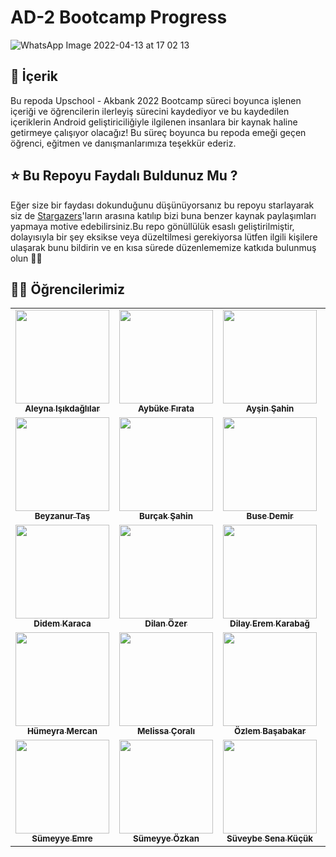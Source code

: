 # AD-2 Bootcamp Progress

![WhatsApp Image 2022-04-13 at 17 02 13](https://user-images.githubusercontent.com/70329389/163203494-cbd255c6-1834-4595-b31d-ece22a9ee6f5.jpeg)

## 📝 İçerik

Bu repoda Upschool - Akbank 2022 Bootcamp süreci boyunca işlenen içeriği ve öğrencilerin ilerleyiş sürecini kaydediyor ve bu kaydedilen içeriklerin Android geliştiriciliğiyle ilgilenen insanlara bir kaynak haline getirmeye çalışıyor olacağız! Bu süreç boyunca bu repoda emeği geçen öğrenci, eğitmen ve danışmanlarımıza teşekkür ederiz.

## ⭐ Bu Repoyu Faydalı Buldunuz Mu ?

Eğer size bir faydası dokunduğunu düşünüyorsanız bu repoyu starlayarak siz de [Stargazers](https://github.com/serkanalc/Zero-to-Hero-Python/stargazers)'ların arasına katılıp bizi buna benzer kaynak paylaşımları yapmaya motive edebilirsiniz.Bu repo gönüllülük esaslı geliştirilmiştir, dolayısıyla bir şey eksikse veya düzeltilmesi gerekiyorsa lütfen ilgili kişilere ulaşarak bunu bildirin ve en kısa sürede düzenlememize katkıda bulunmuş olun 👍🏻

## 👩‍🎓 Öğrencilerimiz

<table>
  <tr>
    <td align="center"><a href="https://github.com/aleynaisikdaglilar"><img src="https://avatars.githubusercontent.com/u/58865367?v=4" width="150px;" alt=""/><br /><sub><b>Aleyna Işıkdağlılar</b></sub></a><br /></td>
    <td align="center"><a href="https://github.com/aybukefirat"><img src="https://avatars.githubusercontent.com/u/66526972?v=4" width="150px;" alt=""/><br /><sub><b>Aybüke Fırata</b></sub></a><br /></td>
    <td align="center"><a href="https://github.com/aysinsahin"><img src="https://avatars.githubusercontent.com/u/102942877?v=4" width="150px;" alt=""/><br /><sub><b>Ayşin Şahin</b></sub></a><br /></td>
    <td align="center"><a href="https://github.com/bernayasarr"><img src="https://avatars.githubusercontent.com/u/103641575?v=4" width="150px;" alt=""/><br /><sub><b>Berna Yaşar</b></sub></a><br /></td>
    <td align="center"><a href="https://github.com/bestesarac"><img src="https://avatars.githubusercontent.com/u/103462183?v=4" width="150px;" alt=""/><br /><sub><b>Beste Saraç</b></sub></a><br /></td>
    <td align="center"><a href="https://github.com/betulakan"><img src="https://avatars.githubusercontent.com/u/63055084?v=4" width="150px;" alt=""/><br /><sub><b>Betül Alkan</b></sub></a><br /></td>
    <td align="center"><a href="https://github.com/beyzaaydemir"><img src="https://avatars.githubusercontent.com/u/41332762?v=4" width="150px;" alt=""/><br /><sub><b>Beyza Nur Aydemir</b></sub></a><br /></td>
  </tr>
  <tr>
    <td align="center"><a href="https://github.com/beyzanurtas"><img src="https://avatars.githubusercontent.com/u/80275416?v=4" width="150px;" alt=""/><br /><sub><b>Beyzanur Taş</b></sub></a><br /></td>
    <td align="center"><a href="https://github.com/burcaksahn"><img src="https://avatars.githubusercontent.com/u/66913803?v=4" width="150px;" alt=""/><br /><sub><b>Burçak Şahin</b></sub></a><br /></td>
    <td align="center"><a href="https://github.com/busenmir"><img src="https://avatars.githubusercontent.com/u/72807779?v=4" width="150px;" alt=""/><br /><sub><b>Buse Demir</b></sub></a><br /></td>
    <td align="center"><a href="https://github.com/busranur-erpay"><img src="https://avatars.githubusercontent.com/u/77737341?v=4" width="150px;" alt=""/><br /><sub><b>Büşranur Erpay</b></sub></a><br /></td>
    <td align="center"><a href="https://github.com/Cansu-Kose"><img src="https://avatars.githubusercontent.com/u/93200871?v=4" width="150px;" alt=""/><br /><sub><b>Cansu Köse</b></sub></a><br /></td>
    <td align="center"><a href="https://github.com/CansuSengul"><img src="https://avatars.githubusercontent.com/u/24211091?v=4" width="150px;" alt=""/><br /><sub><b>Cansu Şengül</b></sub></a><br /></td>
    <td align="center"><a href="https://github.com/NCerenyildirim"><img src="https://avatars.githubusercontent.com/u/103643989?v=4" width="150px;" alt=""/><br /><sub><b>Ceren Yıldırım</b></sub></a><br /></td>
  </tr>
   <tr>
    <td align="center"><a href="https://github.com/didemkaracaa"><img src="https://avatars.githubusercontent.com/u/44816070?v=4" width="150px;" alt=""/><br /><sub><b>Didem Karaca</b></sub></a><br /></td>
    <td align="center"><a href="https://github.com/d-zer"><img src="https://avatars.githubusercontent.com/u/53790410?v=4" width="150px;" alt=""/><br /><sub><b>Dilan Özer</b></sub></a><br /></td>
    <td align="center"><a href="https://github.com/dilayerem"><img src="https://avatars.githubusercontent.com/u/79102782?v=4" width="150px;" alt=""/><br /><sub><b>Dilay Erem Karabağ</b></sub></a><br /></td>
    <td align="center"><a href="https://github.com/eelifesraa"><img src="https://avatars.githubusercontent.com/u/61434175?v=4" width="150px;" alt=""/><br /><sub><b>Elif Esra Eker</b></sub></a><br /></td>
    <td align="center"><a href="https://github.com/yesraoz"><img src="https://avatars.githubusercontent.com/u/39194998?v=4" width="150px;" alt=""/><br /><sub><b>Esra Öz</b></sub></a><br /></td>
    <td align="center"><a href="https://github.com/feyzademirhan"><img src="https://avatars.githubusercontent.com/u/77541994?v=4" width="150px;" alt=""/><br /><sub><b>Feyza Demirhan</b></sub></a><br /></td>
    <td align="center"><a href="https://github.com/gzmcnnnn"><img src="https://avatars.githubusercontent.com/u/42353797?v=4" width="150px;" alt=""/><br /><sub><b>Gizem Can</b></sub></a><br /></td>
  </tr>
   <tr>
    <td align="center"><a href="https://github.com/humeyramercan"><img src="https://avatars.githubusercontent.com/u/61115571?v=4" width="150px;" alt=""/><br /><sub><b>Hümeyra Mercan</b></sub></a><br /></td>
    <td align="center"><a href="https://github.com/melissacorali"><img src="https://avatars.githubusercontent.com/u/55882459?v=4" width="150px;" alt=""/><br /><sub><b>Melissa Çoralı</b></sub></a><br /></td>
    <td align="center"><a href="https://github.com/ozlembasabakar"><img src="https://avatars.githubusercontent.com/u/53402156?v=4" width="150px;" alt=""/><br /><sub><b>Özlem Başabakar</b></sub></a><br /></td>
    <td align="center"><a href="https://github.com/pelsinkaplan"><img src="https://avatars.githubusercontent.com/u/48292974?v=4" width="150px;" alt=""/><br /><sub><b>Pelşin Kaplan</b></sub></a><br /></td>
    <td align="center"><a href="https://github.com/SedaNur35"><img src="https://avatars.githubusercontent.com/u/56538177?v=4" width="150px;" alt=""/><br /><sub><b>Seda Nur Önder</b></sub></a><br /></td>
    <td align="center"><a href="https://github.com/senaecelik"><img src="https://avatars.githubusercontent.com/u/48855691?v=4" width="150px;" alt=""/><br /><sub><b>Sena Ercihan Çelik</b></sub></a><br /></td>
    <td align="center"><a href="https://github.com/123Sumeyra"><img src="https://avatars.githubusercontent.com/u/41166029?v=4" width="150px;" alt=""/><br /><sub><b>Sümeyra Özuğur</b></sub></a><br /></td>
  </tr>
   <tr>
    <td align="center"><a href="https://github.com/smyy22"><img src="https://avatars.githubusercontent.com/u/96207103?v=4" width="150px;" alt=""/><br /><sub><b>Sümeyye Emre</b></sub></a><br /></td>
    <td align="center"><a href="https://github.com/SumeyyeOzkan"><img src="https://avatars.githubusercontent.com/u/34382382?v=4" width="150px;" alt=""/><br /><sub><b>Sümeyye Özkan</b></sub></a><br /></td>
    <td align="center"><a href="https://github.com/suveybesena"><img src="https://avatars.githubusercontent.com/u/85364012?v=4" width="150px;" alt=""/><br /><sub><b>Süveybe Sena Küçük</b></sub></a><br /></td>
  </tr>


